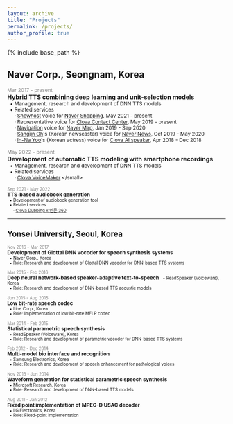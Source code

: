 ```yaml
---
layout: archive
title: "Projects"
permalink: /projects/
author_profile: true
---
```


{% include base_path %}

## Naver Corp., Seongnam, Korea

<span style="color:gray"><small>Mar 2017 - present</small></span>  
**Hybrid TTS combining deep learning and unit-selection models**  
<small>
&nbsp;&nbsp;&bull; Management, research and development of DNN TTS models  
&nbsp;&nbsp;&bull; Related services  
&nbsp;&nbsp;&nbsp;&nbsp;&nbsp;&middot; [Showhost](https://view.shoppinglive.naver.com/replays/566360?fm=shoppinglive&sn=home) voice for [Naver Shopping](https://shopping.naver.com/), May 2021 - present  
&nbsp;&nbsp;&nbsp;&nbsp;&nbsp;&middot; Representative voice for [Clova Contact Center](https://clova.ai/aicontactcenter), May 2019 - present  
&nbsp;&nbsp;&nbsp;&nbsp;&nbsp;&middot; [Navigation](https://blog.naver.com/naver_map/222109060982) voice for [Naver Map](https://map.naver.com/), Jan 2019 - Sep 2020  
&nbsp;&nbsp;&nbsp;&nbsp;&nbsp;&middot; [Sangjin Oh](https://blog.naver.com/clova_ai/221981676372)'s (Korean newscaster) voice for [Naver News](https://news.naver.com/), Oct 2019 - May 2020  
&nbsp;&nbsp;&nbsp;&nbsp;&nbsp;&middot; [In-Na Yoo](http://www.ajudaily.com/view/20181130141757396)'s (Korean actress) voice for [Clova AI speaker](https://clova.ai/ko), Apr 2018 - Dec 2018  
</small>

<span style="color:gray"><small>May 2022 - present</small></span>  
**Development of automatic TTS modeling with smartphone recordings**  
<small> 
&nbsp;&nbsp;&bull; Management, research and development of DNN TTS models  
&nbsp;&nbsp;&bull; Related services  
&nbsp;&nbsp;&nbsp;&nbsp;&nbsp;&middot; [Clova VoiceMaker]([https://inmun360.culture.go.kr/content/636.do?mode=view&page=&cid=2372663](https://clovadubbing.naver.com/voicemaker))  
</small>

<span style="color:gray"><small>Sep 2021 - May 2022</small></span>  
**TTS-based audiobook generation**  
<small>
&nbsp;&nbsp;&bull; Development of audiobook generation tool  
&nbsp;&nbsp;&bull; Related services  
&nbsp;&nbsp;&nbsp;&nbsp;&nbsp;&middot; [Clova Dubbing x 인문 360](https://inmun360.culture.go.kr/content/636.do?mode=view&page=&cid=2372663)  
</small>

***
## Yonsei University, Seoul, Korea

<span style="color:gray"><small>Nov 2016 - Mar 2017</small></span>  
**Development of Glottal DNN vocoder for speech synthesis systems**  
<small>
  &nbsp;&nbsp;&bull; Naver Corp., Korea  
  &nbsp;&nbsp;&bull; Role: Research and development of Glottal DNN vocoder for DNN-based TTS systems
</small>

<span style="color:gray"><small>Mar 2015 - Feb 2016</small></span>  
**Deep neural network-based speaker-adaptive text-to-speech**
<small>
  &nbsp;&nbsp;&bull; ReadSpeaker (Voiceware), Korea  
  &nbsp;&nbsp;&bull; Role: Research and development of DNN-based TTS acoustic models
</small>

<span style="color:gray"><small>Jun 2015 - Aug 2015</small></span>  
**Low bit-rate speech codec**  
<small>
  &nbsp;&nbsp;&bull; Line Corp., Korea  
  &nbsp;&nbsp;&bull; Role: Implementation of low bit-rate MELP codec
</small>

<span style="color:gray"><small>Mar 2014 - Feb 2015</small></span>  
**Statistical parametric speech synthesis**  
<small>
  &nbsp;&nbsp;&bull; ReadSpeaker (Voiceware), Korea  
  &nbsp;&nbsp;&bull; Role: Research and development of parametric vocoder for DNN-based TTS systems
</small>

<span style="color:gray"><small>Feb 2012 - Dec 2014</small></span>  
**Multi-model bio interface and recognition**  
<small>
  &nbsp;&nbsp;&bull; Samsung Electronics, Korea   
  &nbsp;&nbsp;&bull; Role: Research and development of speech enhancement for pathological voices
</small>

<span style="color:gray"><small>Nov 2013 - Jun 2014</small></span>  
**Waveform generation for statistical parametric speech synthesis**  
<small>
  &nbsp;&nbsp;&bull; Microsoft Research, Korea   
  &nbsp;&nbsp;&bull; Role: Research and development of DNN-based TTS models  
</small>

<span style="color:gray"><small>Aug 2011 - Jan 2012</small></span>  
**Fixed point implementation of MPEG-D USAC decoder**   
<small>
  &nbsp;&nbsp;&bull; LG Electronics, Korea  
  &nbsp;&nbsp;&bull; Role: Fixed-point implementation
</small>
